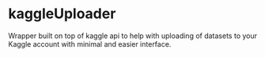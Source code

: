 # kaggleUploader

Wrapper built on top of kaggle api to help with uploading of datasets to your Kaggle account with minimal and easier interface.